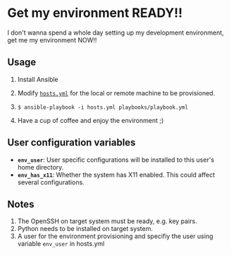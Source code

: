 # Get my environment READY!!

I don't wanna spend a whole day setting up my development environment,
get me my environment NOW!!

## Usage

1. Install Ansible

2. Modify [`hosts.yml`](./hosts.yml) for the local or remote machine to be provisioned.

3. `$ ansible-playbook -i hosts.yml playbooks/playbook.yml`

4. Have a cup of coffee and enjoy the environment ;)

## User configuration variables

* **`env_user`**: User specific configurations will be installed to this user's home directory.
* **`env_has_x11`**: Whether the system has X11 enabled. This could affect several configurations.

## Notes

1. The OpenSSH on target system must be ready, e.g. key pairs.
2. Python needs to be installed on target system.
3. A user for the environment provisioning and specifiy the user using variable `env_user` in hosts.yml
